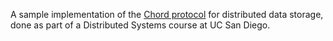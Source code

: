 A sample implementation of the [Chord protocol](https://en.wikipedia.org/wiki/Chord_(peer-to-peer)) for distributed data storage, done as part of a Distributed Systems course at UC San Diego.

